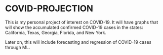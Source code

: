 # COVID-PROJECTION

This is my personal project of interest on COVID-19. It will have graphs that will show the accumulated confirmed COVID-19 cases in the states: California, Texas, Georgia, Florida, and New York.


Later on, this will include forecasting and regression of COVID-19 cases through ML.

